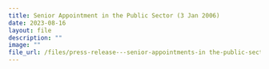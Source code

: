 ```yaml
---
title: Senior Appointment in the Public Sector (3 Jan 2006)
date: 2023-08-16
layout: file
description: ""
image: ""
file_url: /files/press-release---senior-appointments-in the-public-sector-3-jan-2006.pdf
---
```

